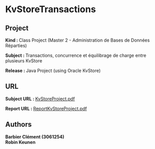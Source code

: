 <h1>KvStoreTransactions</h1>

<h2>Project</h2>

<b>Kind : </b>Class Project (Master 2 - Administration de Bases de Données Réparties)

<b>Subject : </b> Transactions, concurrence et équilibrage de charge entre plusieurs KvStore

<b>Release : </b> Java Project (using Oracle KvStore)

<h2>URL</h2>

<b>Subject URL : </b> <a href="https://github.com/BlackSlashProd/KvStoreTransactions/blob/master/report/ABDR_Projet_Sujet.pdf" target="_blank">KvStoreProject.pdf</a><br/>

<b>Report URL : </b> <a href="https://github.com/BlackSlashProd/KvStoreTransactions/blob/master/report/C.Barbier%20-%20R.%20Keunen.pdf" target="_blank">ReportKvStoreProject.pdf</a><br/>
 
<h2>Authors</h2>

<b>Barbier Clément (3061254)</b><br/>
<b>Robin Keunen</b><br/>


